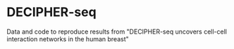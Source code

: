 # DECIPHER-seq
Data and code to reproduce results from "DECIPHER-seq uncovers cell-cell interaction networks in the human breast"
